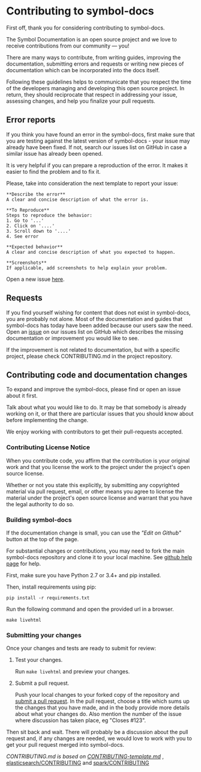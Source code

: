# Contributing to symbol-docs

First off, thank you for considering contributing to symbol-docs. 

The Symbol Documentation is an open source project and we love to receive contributions from our community — you! 

There are many ways to contribute, from writing guides, improving the documentation, submitting errors and requests or 
writing new pieces of documentation which can be incorporated into the docs itself.

Following these guidelines helps to communicate that you respect the time of
the developers managing and developing this open source project. In return,
they should reciprocate that respect in addressing your issue, assessing changes,
and help you finalize your pull requests.

## Error reports

If you think you have found an error in the symbol-docs, first make sure that you
are testing against the latest version of symbol-docs - your issue may already
have been fixed. If not, search our issues list on GitHub in case a similar
issue has already been opened.

It is very helpful if you can prepare a reproduction of the error. It makes it easier to
find the problem and to fix it.

Please, take into consideration the next template to report your issue:

    **Describe the error**
    A clear and concise description of what the error is.
    
    **To Reproduce**
    Steps to reproduce the behavior:
    1. Go to '...'
    2. Click on '....'
    3. Scroll down to '....'
    4. See error
    
    **Expected behavior**
    A clear and concise description of what you expected to happen.
    
    **Screenshots**
    If applicable, add screenshots to help explain your problem.
    
Open a new issue [here][github-issues].

## Requests

If you find yourself wishing for content that does not exist in symbol-docs, you are probably not alone. 
Most of the documentation and guides that symbol-docs has today have been added because our users saw the need. 
Open an [issue][github-issues] on our issues list on GitHub which describes the missing documentation or improvement 
you would like to see.

If the improvement is not related to documentation, but with a specific project, please check CONTRIBUTING.md in the 
project repository.

## Contributing code and documentation changes

To expand and improve the symbol-docs, please find or open an issue about it first. 

Talk about what you would like to do. It may be that somebody is already working on it, 
or that there are particular issues that you should know about before implementing the change.

We enjoy working with contributors to get their pull-requests accepted.

### Contributing License Notice

When you contribute code, you affirm that the contribution is your original work and that you license the work to the project under the project's open source license.

Whether or not you state this explicitly, by submitting any copyrighted material via pull request, email, or other means you agree to license the material under the project's open source license and warrant that you have the legal authority to do so.

### Building symbol-docs

If the documentation change is small, you can use the *"Edit on Github"* button at the top of the page.

For substantial changes or contributions, you may need to fork the main symbol-docs repository and clone
it to your local machine. See [github help page](https://help.github.com/articles/fork-a-repo/) for help.

First, make sure you have Python 2.7 or 3.4+ and pip installed.

Then, install requirements using pip:

`pip install -r requirements.txt`

Run the following command and open the provided url in a browser.

`make livehtml`

### Submitting your changes

Once your changes and tests are ready to submit for review:

1. Test your changes.

    Run `make livehtml` and preview your changes.

2. Submit a pull request.

    Push your local changes to your forked copy of the repository and [submit a pull request](https://help.github.com/articles/about-pull-requests/). In the pull request, choose a title which sums up the changes that you have made, and in the body provide more details about what your changes do. Also mention the number of the issue where discussion has taken place, eg "Closes #123".

Then sit back and wait. There will probably be a discussion about the pull request and, if any changes are needed, we would love to work with you to get your pull request merged into symbol-docs.

*CONTRIBUTING.md is based on [CONTRIBUTING-template.md](https://github.com/nayafia/contributing-template/blob/master/CONTRIBUTING-template.md)* , [elasticsearch/CONTRIBUTING](https://github.com/elastic/elasticsearch/blob/master/CONTRIBUTING.md) and [spark/CONTRIBUTING](https://github.com/apache/spark/blob/master/CONTRIBUTING.md)

[pull-request]: https://help.github.com/articles/about-pull-requests/
[github-issues]: https://github.com/nemtech/nem2-docs/issues
